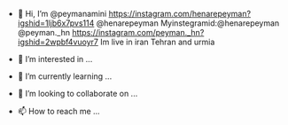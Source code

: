 - 👋 Hi, I’m @peymanamini
https://instagram.com/henarepeyman?igshid=1ljb6x7pvs114
@henarepeyman
Myinstegramid:@henarepeyman
@peyman._hn
https://instagram.com/peyman._hn?igshid=2wpbf4vuoyr7
Im live in iran Tehran and urmia

- 👀 I’m interested in ...
- 🌱 I’m currently learning ...
- 💞️ I’m looking to collaborate on ...
- 📫 How to reach me ...

<!---
peymanamini/peymanamini is a ✨ special ✨ repository because its `README.md` (this file) appears on your GitHub profile.
You can click the Preview link to take a look at your changes.
--->
